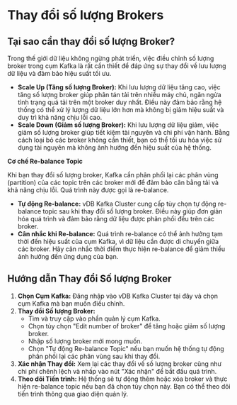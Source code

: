 # Thay đổi số lượng Brokers

## Tại sao cần thay đổi số lượng Broker?

Trong thế giới dữ liệu không ngừng phát triển, việc điều chỉnh số lượng broker trong cụm Kafka là rất cần thiết để đáp ứng sự thay đổi về lưu lượng dữ liệu và đảm bảo hiệu suất tối ưu.

* **Scale Up (Tăng số lượng Broker):** Khi lưu lượng dữ liệu tăng cao, việc tăng số lượng broker giúp phân tán tải trên nhiều máy chủ, ngăn ngừa tình trạng quá tải trên một broker duy nhất. Điều này đảm bảo rằng hệ thống có thể xử lý lượng dữ liệu lớn hơn mà không bị giảm hiệu suất và duy trì khả năng chịu lỗi cao.
* **Scale Down (Giảm số lượng Broker):** Khi lưu lượng dữ liệu giảm, việc giảm số lượng broker giúp tiết kiệm tài nguyên và chi phí vận hành. Bằng cách loại bỏ các broker không cần thiết, bạn có thể tối ưu hóa việc sử dụng tài nguyên mà không ảnh hưởng đến hiệu suất của hệ thống.

**Cơ chế Re-balance Topic**

Khi bạn thay đổi số lượng broker, Kafka cần phân phối lại các phân vùng (partition) của các topic trên các broker mới để đảm bảo cân bằng tải và khả năng chịu lỗi. Quá trình này được gọi là re-balance.

* **Tự động Re-balance:** vDB Kafka Cluster cung cấp tùy chọn tự động re-balance topic sau khi thay đổi số lượng broker. Điều này giúp đơn giản hóa quá trình và đảm bảo rằng dữ liệu được phân phối đều trên các broker.
* **Cân nhắc khi Re-balance:** Quá trình re-balance có thể ảnh hưởng tạm thời đến hiệu suất của cụm Kafka, vì dữ liệu cần được di chuyển giữa các broker. Hãy cân nhắc thời điểm thực hiện re-balance để giảm thiểu ảnh hưởng đến ứng dụng của bạn.

## Hướng dẫn Thay đổi Số lượng Broker

1. **Chọn Cụm Kafka:** Đăng nhập vào vDB Kafka Cluster tại đây và chọn cụm Kafka mà bạn muốn điều chỉnh.
2. **Thay đổi Số lượng Broker:**
   * Tìm và truy cập vào phần quản lý cụm Kafka.
   * Chọn tùy chọn "Edit number of broker" để tăng hoặc giảm số lượng broker.
   * Nhập số lượng broker mới mong muốn.
   * Chọn "Tự động Re-balance Topic" nếu bạn muốn hệ thống tự động phân phối lại các phân vùng sau khi thay đổi.
3. **Xác nhận Thay đổi:** Xem lại các thay đổi về sồ lượng broker cũng như chi phí chênh lệch và nhấp vào nút "Xác nhận" để bắt đầu quá trình.
4. **Theo dõi Tiến trình:** Hệ thống sẽ tự động thêm hoặc xóa broker và thực hiện re-balance topic nếu bạn đã chọn tùy chọn này. Bạn có thể theo dõi tiến trình thông qua giao diện quản lý.
